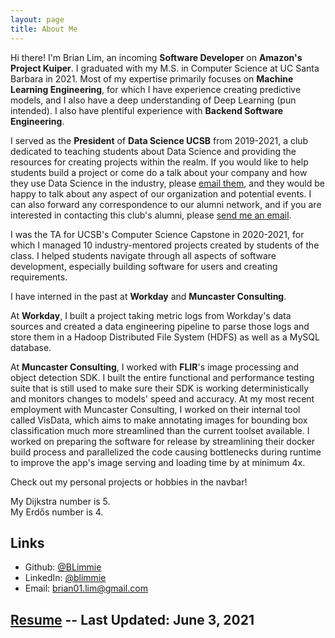 ```yaml
---
layout: page
title: About Me
---
```


Hi there! I'm Brian Lim, an incoming **Software Developer** on **Amazon's Project Kuiper**. I graduated with my M.S. in Computer Science at UC Santa Barbara in 2021. Most of my expertise primarily focuses on **Machine Learning Engineering**, for which I have experience creating predictive models, and I also have a deep understanding of Deep Learning (pun intended). I also have plentiful experience with **Backend Software Engineering**.

I served as the **President** of **Data Science UCSB** from 2019-2021, a club dedicated to teaching students about Data Science and providing the resources for creating projects within the realm. If you would like to help students build a project or come do a talk about your company and how they use Data Science in the industry, please [email them](mailto:datascienceucsb@gmail.com), and they would be happy to talk about any aspect of our organization and potential events. I can also forward any correspondence to our alumni network, and if you are interested in contacting this club's alumni, please [send me an email](mailto:brian01.lim@gmail.com).

I was the TA for UCSB's Computer Science Capstone in 2020-2021, for which I managed 10 industry-mentored projects created by students of the class. I helped students navigate through all aspects of software development, especially building software for users and creating requirements.

I have interned in the past at **Workday** and **Muncaster Consulting**. 

At **Workday**, I built a project taking metric logs from Workday's data sources and created a data engineering pipeline to parse those logs and store them in a Hadoop Distributed File System (HDFS) as well as a MySQL database.

At **Muncaster Consulting**, I worked with **FLIR**'s image processing and object detection SDK. I built the entire functional and performance testing suite that is still used to make sure their SDK is working deterministically and monitors changes to models' speed and accuracy. At my most recent employment with Muncaster Consulting, I worked on their internal tool called VisData, which aims to make annotating images for bounding box classification much more streamlined than the current toolset available. I worked on preparing the software for release by streamlining their docker build process and parallelized the code causing bottlenecks during runtime to improve the app's image serving and loading time by at minimum 4x.

Check out my personal projects or hobbies in the navbar!

My Dijkstra number is 5.  
My Erdős number is 4.

## Links

* Github: [@BLimmie](https://www.github.com/BLimmie)
* LinkedIn: [@blimmie](https://www.linkedin.com/in/blimmie)
* Email: [brian01.lim@gmail.com](mailto:brian01.lim@gmail.com)

## [Resume](/brian_lim_resume.pdf) -- Last Updated: June 3, 2021

